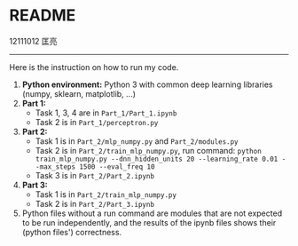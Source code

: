 # README

12111012 匡亮

----

Here is the instruction on how to run my code.

1. **Python environment:** Python 3 with common deep learning libraries (numpy, sklearn, matplotlib, ...)
2. **Part 1:**
   + Task 1, 3, 4 are in ```Part_1/Part_1.ipynb```
   + Task 2 is in ```Part_1/perceptron.py```
3. **Part 2:**
   + Task 1 is in ```Part_2/mlp_numpy.py``` and ```Part_2/modules.py```
   + Task 2 is in ```Part_2/train_mlp_numpy.py```, run command: ```python train_mlp_numpy.py --dnn_hidden_units 20 --learning_rate 0.01 --max_steps 1500 --eval_freq 10```
   + Task 3 is in ```Part_2/Part_2.ipynb```
4. **Part 3:**
   + Task 1 is in ```Part_2/train_mlp_numpy.py```
   + Task 2 is in ```Part_2/Part_3.ipynb```
5. Python files without a run command are modules that are not expected to be run independently, and the results of the ipynb files shows their (python files') correctness. 